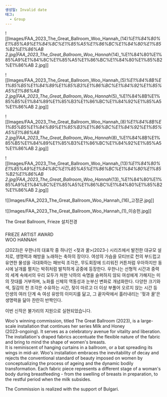 ```yaml
---
생성일: Invalid date
태그:
  - Group
---
```

![[Images/FAA_2023_The_Great_Ballroom_Woo_Hannah_(14)_%E1%84%80%E1%85%A9%E1%84%8C%E1%85%A5%E1%86%BC%E1%84%80%E1%85%B2%E1%86%AB 2.jpg|FAA_2023_The_Great_Ballroom_Woo_Hannah_(14)_%E1%84%80%E1%85%A9%E1%84%8C%E1%85%A5%E1%86%BC%E1%84%80%E1%85%B2%E1%86%AB 2.jpg]]

![[Images/FAA_2023_The_Great_Ballroom_Woo_Hannah_(5)_%E1%84%8B%E1%85%B5%E1%84%89%E1%85%B3%E1%86%BC%E1%84%92%E1%85%A5%E1%86%AB 2.jpg|FAA_2023_The_Great_Ballroom_Woo_Hannah_(5)_%E1%84%8B%E1%85%B5%E1%84%89%E1%85%B3%E1%86%BC%E1%84%92%E1%85%A5%E1%86%AB 2.jpg]]

![[Images/FAA_2023_The_Great_Ballroom_Woo_Hannah_(8)_%E1%84%8B%E1%85%B5%E1%84%89%E1%85%B3%E1%86%BC%E1%84%92%E1%85%A5%E1%86%AB 2.jpg|FAA_2023_The_Great_Ballroom_Woo_Hannah_(8)_%E1%84%8B%E1%85%B5%E1%84%89%E1%85%B3%E1%86%BC%E1%84%92%E1%85%A5%E1%86%AB 2.jpg]]

![[Images/FAA_2023_The_Great_Ballroom_Woo_Hannah_(13)_%E1%84%80%E1%85%A9%E1%84%8C%E1%85%A5%E1%86%BC%E1%84%80%E1%85%B2%E1%86%AB 2.jpg|FAA_2023_The_Great_Ballroom_Woo_Hannah_(13)_%E1%84%80%E1%85%A9%E1%84%8C%E1%85%A5%E1%86%BC%E1%84%80%E1%85%B2%E1%86%AB 2.jpg]]

![[Images/FAA_2023_The_Great_Ballroom_Woo_Hannah_(16)_고정균.jpg]]

![[Images/FAA_2023_The_Great_Ballroom_Woo_Hannah_(1)_이승헌.jpg]]

The Great Ballroom, Frieze 설치전경

###   
FRIEZE ARTIST AWARD  
WOO HANNAH

  
<The Great Ballroom>(2023)은 우한나의 대표작 중 하나인 <젖과 꿀>(2023-) 시리즈에서 발전한 대규모 설치로, 생명력과 해방을 노래하는 축하의 장이다. 여성의 가슴을 모티브로 천의 부드럽고 유연한 물성을 극대화하는 패브릭 조각은, 무도회장에 드리워진 커튼처럼 우아하지만 동시에 날개를 펼치는 박쥐처럼 발칙하게 공중에 등장한다. 우한나는 선형적 시간과 중력의 세계 속에서의 우리 모두가 처한 낙하의 숙명을 슬퍼하지 않되 여성에게 가해지는 미의 잣대를 거부하며, 노화를 신체의 역동성과 눈부신 변화로 개념화한다. 다양한 크기와 색, 질감의 천 조각은 수유하는 시간, 젖이 마르고 더 이상 부풀어 오르지 앉는 시간 등 인생의 여러 단계 속 여성 유방의 이미지를 닮고, 그 끝자락에서 흘러내리는 '젖과 꿀'은 생명력을 닮아 찬란히 반짝인다.

  
이번 신작은 불가리의 지원으로 실현되었습니다.

  
Woo's winning commission, titled The Great Ballroom (2023), is a large-scale installation that continues her series Milk and Honey  
(2023-ongoing). It serves as a celebratory avenue for vitality and liberation. The installation's draped fabrics accentuate the flexible nature of the fabric and bring to mind the shape of women's breasts.  
It is reminiscent of hanging curtains in a ballroom, or a bat spreading its wings in mid-air. Woo's installation embraces the inevitability of decay and rejects the conventional standard of beauty imposed on women by conceptualizing the process of ageing and the dynamic bodily transformation. Each fabric piece represents a different stage of a woman's body during breastfeeding - from the swelling of breasts in preparation, to the restful period when the milk subsides.

  
The Commission is realized with the support of Bulgari.